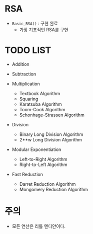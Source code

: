 # RSA

- `Basic_RSA()` : 구현 완료
  - 가장 기초적인 RSA를 구현

# TODO LIST

- Addition

- Subtraction

- Multiplication
  - Textbook Algorithm
  - Squaring
  - Karatsuba Algorithm
  - Toom-Cook Algorithm
  - Schonhage-Strassen Algorithm

- Division
  - Binary Long Division Algorithm
  - 2**w Long Division Algorithm

- Modular Exponentiation
  - Left-to-Right Algorithm
  - Right-to-Left Algorithm


- Fast Reduction
  - Darret Reduction Algorithm
  - Mongomery Reduction Algorithm 

# 주의
- 모든 연산은 리틀 엔디안이다.